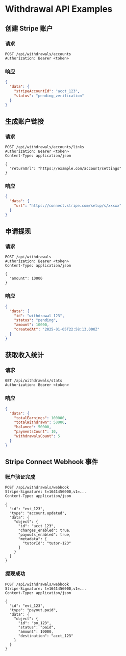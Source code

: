 # Withdrawal API Examples

## 创建 Stripe 账户

### 请求
```http
POST /api/withdrawals/accounts
Authorization: Bearer <token>
```

### 响应
```json
{
  "data": {
    "stripeAccountId": "acct_123",
    "status": "pending_verification"
  }
}
```

## 生成账户链接

### 请求
```http
POST /api/withdrawals/accounts/links
Authorization: Bearer <token>
Content-Type: application/json

{
  "returnUrl": "https://example.com/account/settings"
}
```

### 响应
```json
{
  "data": {
    "url": "https://connect.stripe.com/setup/s/xxxxx"
  }
}
```

## 申请提现

### 请求
```http
POST /api/withdrawals
Authorization: Bearer <token>
Content-Type: application/json

{
  "amount": 10000
}
```

### 响应
```json
{
  "data": {
    "id": "withdrawal-123",
    "status": "pending",
    "amount": 10000,
    "createdAt": "2025-01-05T22:58:13.000Z"
  }
}
```

## 获取收入统计

### 请求
```http
GET /api/withdrawals/stats
Authorization: Bearer <token>
```

### 响应
```json
{
  "data": {
    "totalEarnings": 100000,
    "totalWithdrawn": 50000,
    "balance": 50000,
    "paymentsCount": 10,
    "withdrawalsCount": 5
  }
}
```

## Stripe Connect Webhook 事件

### 账户验证完成
```http
POST /api/withdrawals/webhook
Stripe-Signature: t=1641456000,v1=...
Content-Type: application/json

{
  "id": "evt_123",
  "type": "account.updated",
  "data": {
    "object": {
      "id": "acct_123",
      "charges_enabled": true,
      "payouts_enabled": true,
      "metadata": {
        "tutorId": "tutor-123"
      }
    }
  }
}
```

### 提现成功
```http
POST /api/withdrawals/webhook
Stripe-Signature: t=1641456000,v1=...
Content-Type: application/json

{
  "id": "evt_123",
  "type": "payout.paid",
  "data": {
    "object": {
      "id": "po_123",
      "status": "paid",
      "amount": 10000,
      "destination": "acct_123"
    }
  }
}
```
